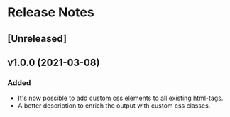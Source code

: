 # Release Notes

## [Unreleased]

## v1.0.0 (2021-03-08)

### Added
- It's now possible to add custom css elements to all existing html-tags.
- A better description to enrich the output with custom css classes.
